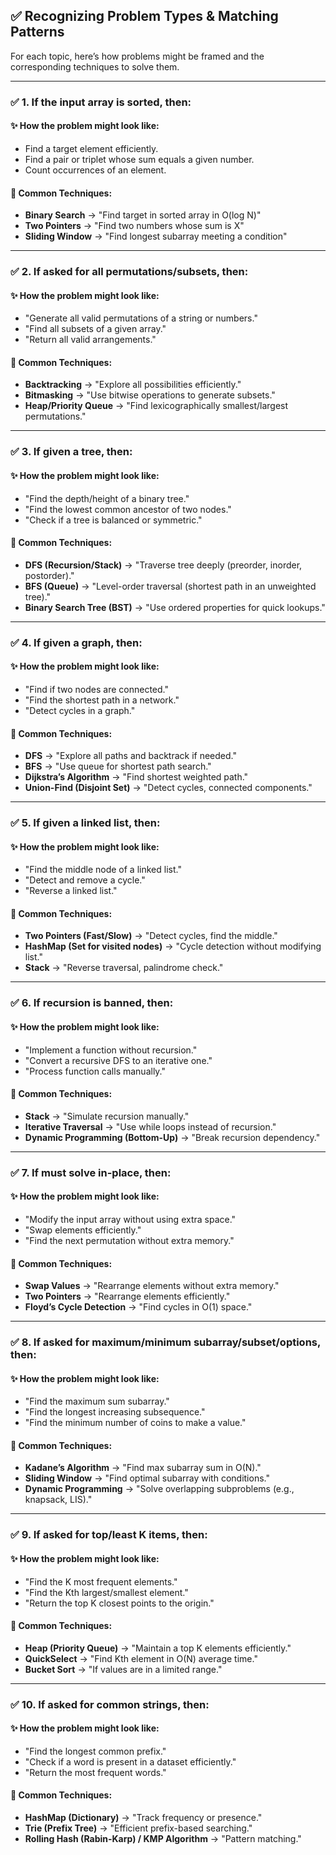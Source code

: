 ## ✅ Recognizing Problem Types & Matching Patterns
For each topic, here’s how problems might be framed and the corresponding techniques to solve them.

---

### ✅ 1. If the input array is sorted, then:
#### ✨ How the problem might look like:
- Find a target element efficiently.
- Find a pair or triplet whose sum equals a given number.
- Count occurrences of an element.

#### 🔧 Common Techniques:
- **Binary Search** → "Find target in sorted array in O(log N)"
- **Two Pointers** → "Find two numbers whose sum is X"
- **Sliding Window** → "Find longest subarray meeting a condition"

---

### ✅ 2. If asked for all permutations/subsets, then:
#### ✨ How the problem might look like:
- "Generate all valid permutations of a string or numbers."
- "Find all subsets of a given array."
- "Return all valid arrangements."

#### 🔧 Common Techniques:
- **Backtracking** → "Explore all possibilities efficiently."
- **Bitmasking** → "Use bitwise operations to generate subsets."
- **Heap/Priority Queue** → "Find lexicographically smallest/largest permutations."

---

### ✅ 3. If given a tree, then:
#### ✨ How the problem might look like:
- "Find the depth/height of a binary tree."
- "Find the lowest common ancestor of two nodes."
- "Check if a tree is balanced or symmetric."

#### 🔧 Common Techniques:
- **DFS (Recursion/Stack)** → "Traverse tree deeply (preorder, inorder, postorder)."
- **BFS (Queue)** → "Level-order traversal (shortest path in an unweighted tree)."
- **Binary Search Tree (BST)** → "Use ordered properties for quick lookups."

---

### ✅ 4. If given a graph, then:
#### ✨ How the problem might look like:
- "Find if two nodes are connected."
- "Find the shortest path in a network."
- "Detect cycles in a graph."

#### 🔧 Common Techniques:
- **DFS** → "Explore all paths and backtrack if needed."
- **BFS** → "Use queue for shortest path search."
- **Dijkstra’s Algorithm** → "Find shortest weighted path."
- **Union-Find (Disjoint Set)** → "Detect cycles, connected components."

---

### ✅ 5. If given a linked list, then:
#### ✨ How the problem might look like:
- "Find the middle node of a linked list."
- "Detect and remove a cycle."
- "Reverse a linked list."

#### 🔧 Common Techniques:
- **Two Pointers (Fast/Slow)** → "Detect cycles, find the middle."
- **HashMap (Set for visited nodes)** → "Cycle detection without modifying list."
- **Stack** → "Reverse traversal, palindrome check."

---

### ✅ 6. If recursion is banned, then:
#### ✨ How the problem might look like:
- "Implement a function without recursion."
- "Convert a recursive DFS to an iterative one."
- "Process function calls manually."

#### 🔧 Common Techniques:
- **Stack** → "Simulate recursion manually."
- **Iterative Traversal** → "Use while loops instead of recursion."
- **Dynamic Programming (Bottom-Up)** → "Break recursion dependency."

---

### ✅ 7. If must solve in-place, then:
#### ✨ How the problem might look like:
- "Modify the input array without using extra space."
- "Swap elements efficiently."
- "Find the next permutation without extra memory."

#### 🔧 Common Techniques:
- **Swap Values** → "Rearrange elements without extra memory."
- **Two Pointers** → "Rearrange elements efficiently."
- **Floyd’s Cycle Detection** → "Find cycles in O(1) space."

---

### ✅ 8. If asked for maximum/minimum subarray/subset/options, then:
#### ✨ How the problem might look like:
- "Find the maximum sum subarray."
- "Find the longest increasing subsequence."
- "Find the minimum number of coins to make a value."

#### 🔧 Common Techniques:
- **Kadane’s Algorithm** → "Find max subarray sum in O(N)."
- **Sliding Window** → "Find optimal subarray with conditions."
- **Dynamic Programming** → "Solve overlapping subproblems (e.g., knapsack, LIS)."

---

### ✅ 9. If asked for top/least K items, then:
#### ✨ How the problem might look like:
- "Find the K most frequent elements."
- "Find the Kth largest/smallest element."
- "Return the top K closest points to the origin."

#### 🔧 Common Techniques:
- **Heap (Priority Queue)** → "Maintain a top K elements efficiently."
- **QuickSelect** → "Find Kth element in O(N) average time."
- **Bucket Sort** → "If values are in a limited range."

---

### ✅ 10. If asked for common strings, then:
#### ✨ How the problem might look like:
- "Find the longest common prefix."
- "Check if a word is present in a dataset efficiently."
- "Return the most frequent words."

#### 🔧 Common Techniques:
- **HashMap (Dictionary)** → "Track frequency or presence."
- **Trie (Prefix Tree)** → "Efficient prefix-based searching."
- **Rolling Hash (Rabin-Karp) / KMP Algorithm** → "Pattern matching."




